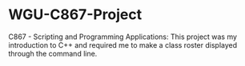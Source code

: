 # WGU-C867-Project
C867 - Scripting and Programming Applications: This project was my introduction to C++ and required me to make a class roster displayed through the command line.
